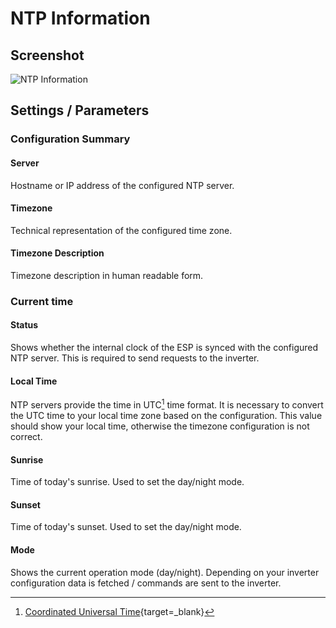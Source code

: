 # NTP Information

## Screenshot

![NTP Information](../../assets/images/screenshots/ntp_info.png)

## Settings / Parameters

### Configuration Summary

#### Server

Hostname or IP address of the configured NTP server.

#### Timezone

Technical representation of the configured time zone.

#### Timezone Description

Timezone description in human readable form.

### Current time

#### Status

Shows whether the internal clock of the ESP is synced with the configured NTP server. This is required to send requests to the inverter.

#### Local Time

NTP servers provide the time in UTC[^1] time format. It is necessary to convert the UTC time to your local time zone based on the configuration. This value should show your local time, otherwise the timezone configuration is not correct.

#### Sunrise

Time of today's sunrise. Used to set the day/night mode.

#### Sunset

Time of today's sunset. Used to set the day/night mode.

#### Mode

Shows the current operation mode (day/night). Depending on your inverter configuration data is fetched / commands are sent to the inverter.

[^1]: [Coordinated Universal Time](https://en.wikipedia.org/wiki/Coordinated_Universal_Time){target=_blank}
